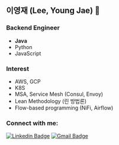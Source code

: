 ## 이영재 (Lee, Young Jae) 👋

### Backend Engineer

-   **Java**
-   Python
-   JavaScript

### Interest

-   AWS, GCP
-   K8S
-   MSA, Service Mesh (Consul, Envoy)
-   Lean Methodology (린 방법론)
-   Flow-based programming (NiFi, Airflow)

### Connect with me:

[![Linkedin Badge](https://img.shields.io/badge/-LinkedIn-blue?style=flat-square&logo=Linkedin&logoColor=white&link=https://www.linkedin.com/in/youngjae-lee-b95a73234/)](https://www.linkedin.com/in/youngjae-lee-b95a73234/)
[![Gmail Badge](https://img.shields.io/badge/-Gmail-d14836?style=flat-square&logo=Gmail&logoColor=white&link=mailto:dldudwo87@gmail.com)](mailto:dldudwo87@gmail.com)

<!--
[![gitanimals](https://render.gitanimals.org/farms/kyieon)](https://github.com/devxb/gitanimals)
-->
